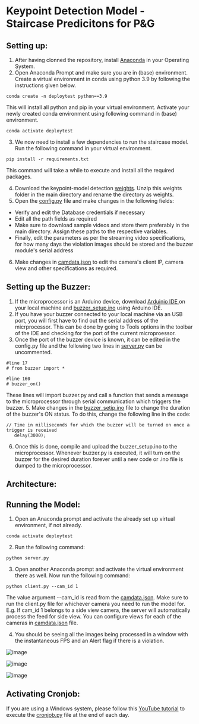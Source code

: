 # Keypoint Detection Model - Staircase Predicitons for P&G

## Setting up:
1. After having clonned the repository, install [Anaconda](https://www.anaconda.com/products/individual) in your Operating System.
2. Open Anaconda Prompt and make sure you are in (base) environment. Create a virtual environment in conda using python 3.9 by following the instructions given below.
```
conda create -n deploytest python==3.9
```
This will install all python and pip in your virtual environment. Activate your newly created conda environment using following command in (base) environment.

```
conda activate deploytest
```

3. We now need to install a few dependencies to run the staircase model. Run the following command in your virtual environment.

```
pip install -r requirements.txt
```
This command will take a while to execute and install all the required packages.

4. Download the keypoint-model detection [weights](http://download.tensorflow.org/models/object_detection/tf2/20200711/centernet_resnet50_v1_fpn_512x512_kpts_coco17_tpu-8.tar.gz). Unzip this weights folder in the main directory and rename the directory as weights.
5. Open the [config.py](https://github.com/sauravdosi/mirrag_keypoint_deployment/blob/main/config.py) file and make changes in the following fields:
* Verify and edit the Database credentials if necessary
* Edit all the path fields as required
* Make sure to download sample videos and store them preferably in the main directory. Assign these paths to the respective variables.
* Finally, edit the parameters as per the streaming video specifications, for how many days the violation images should be stored and the buzzer module's serial address

6. Make changes in [camdata.json](https://github.com/sauravdosi/mirrag_keypoint_deployment/blob/main/camdata.json) to edit the camera's client IP, camera view and other specifications as required.

## Setting up the Buzzer:

1. If the microprocessor is an Arduino device, download [Arduinio IDE ](https://www.arduino.cc/en/Main/Software_)on your local machine and [buzzer_setup.ino]() using Arduino IDE.
3. If you have your buzzer connected to your local machine via an USB port, you will first have to find out the serial address of the micrprocessor. This can be done by going to Tools options in the toolbar of the IDE and checking for the port of the current microproessor.
4. Once the port of the buzzer device is known, it can be edited in the config.py file and the following two lines in [server.py](https://github.com/sauravdosi/mirrag_keypoint_deployment/blob/main/server.py) can be uncommented.
```
#line 17
# from buzzer import *

#line 160
# buzzer_on()
```
These lines will import buzzer.py and call a function that sends a message to the microprocessor through serial communication which triggers the buzzer.
5.  Make changes in the [buzzer_setip.ino]() file to change the duration of the buzzer's ON status. To do this, change the following line in the code:

```
// Time in milliseconds for which the buzzer will be turned on once a trigger is received
   delay(3000);
```
6. Once this is done, compile and upload the buzzer_setup.ino to the microprocessor. Whenever buzzer.py is executed, it will turn on the buzzer for the desired duration forever until a new code or .ino file is dumped to the microprocessor.


## Architecture:



## Running the Model:

1. Open an Anaconda prompt and activate the already set up virtual environment, if not already.

```
conda activate deploytest
```

2. Run the following command:

```
python server.py
```

3. Open another Anaconda prompt and activate the virtual environment there as well. Now run the following command:

```
python client.py --cam_id 1
```
The value argument --cam_id is read from the [camdata.json](https://github.com/sauravdosi/mirrag_keypoint_deployment/blob/main/camdata.json). Make sure to run the client.py file for whichever camera you need to run the model for.
E.g. If cam_id 1 belongs to a side view camera, the server will automatically process the feed for side view.
You can configure views for each of the cameras in [camdata.json](https://github.com/sauravdosi/mirrag_keypoint_deployment/blob/main/camdata.json) file.

4. You should be seeing all the images being processed in a window with the instantaneous FPS and an Alert flag if there is a violation.

![image](https://user-images.githubusercontent.com/45575805/118495670-0a63c500-b741-11eb-93cd-ee2587e3f84c.png)

![image](https://user-images.githubusercontent.com/45575805/118495738-1cddfe80-b741-11eb-8d39-e47ebc582cd3.png)

![image](https://user-images.githubusercontent.com/45575805/118496342-abeb1680-b741-11eb-8bad-877ad4db0a52.png)



## Activating Cronjob:

If you are using a Windows system, please follow this [YouTube tutorial](https://www.youtube.com/watch?v=CAH0B1ErriI) to execute the [cronjob.py](https://github.com/sauravdosi/mirrag_keypoint_deployment/blob/main/cronjob.py) file at the end of each day.
